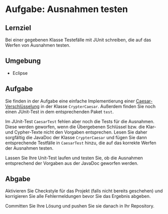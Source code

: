 # Aufgabe: Ausnahmen testen

## Lernziel

Bei einer gegebenen Klasse Testefälle mit JUnit schreiben, die auf das Werfen von Ausnahmen testen.


## Umgebung

  * Eclipse


## Aufgabe

Sie finden in der Aufgabe eine einfache Implementierung einer [Caesar-Verschlüsselung](https://de.wikipedia.org/wiki/Caesar-Verschlüsselung) in der Klasse `CrypterCaesar`. Außerdem finden Sie noch einen JUnit-Test in dem entsprechenden Paket `test`.

Im JUnit-Test `CaesarTest` fehlen aber noch die Tests für die Ausnahmen. Diese werden geworfen, wenn die Übergebenen Schlüssel bzw. die Klar- und Cypher-Texte nicht den Vorgaben entsprechen. Lesen Sie daher sorgfältig die JavaDoc der Klasse `CrypterCaesar` und fügen Sie dann entsprechende Testfälle in  `CaesarTest` hinzu, die auf das korrekte Werfen der Ausnahmen testen.

Lassen Sie Ihre Unit-Test laufen und testen Sie, ob die Ausnahmen entsprechend der Vorgaben aus der JavaDoc geworfen werden.


## Abgabe

Aktivieren Sie Checkstyle für das Projekt (falls nicht bereits geschehen) und korrigieren Sie alle Fehlermeldungen bevor Sie das Ergebnis abgeben.

Committen Sie Ihre Lösung und pushen Sie sie danach in Ihr Repository.
